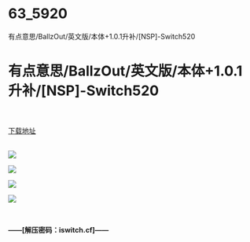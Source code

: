 # 63_5920
有点意思/BallzOut/英文版/本体+1.0.1升补/[NSP]-Switch520
# 有点意思/BallzOut/英文版/本体+1.0.1升补/[NSP]-Switch520
 <br/></br>
[下载地址](https://www.switch520.cc/article/5920 "下载地址")
<br/></br>

<p><img src="https://www.switch520.cc/muke_img/upload_art_editor_20201230-1_abb4e6b5a1294b3fef83efed99cc13c6.jpg"></p>
<p><img src="https://www.switch520.cc/muke_img/upload_art_editor_20201230-1_76fb8159b2afb0176e2a6435400e3d27.jpg"></p>
<p><img src="https://www.switch520.cc/muke_img/upload_art_editor_20201230-1_6b8ca4ddceb28c032d583998cdac3208.jpg"></p>
<p><img src="https://www.switch520.cc/muke_img/upload_art_editor_20201230-1_b29a09b3abae32cd964bb020cb91b78e.jpg"></p>
<p>&nbsp;</p>
<p><strong>——[解压密码：iswitch.cf]——</strong></p>
